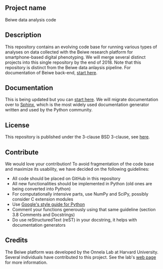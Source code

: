 
## Project name
Beiwe data analysis code

## Description
This repository contains an evolving code base for running various types of analyses on data collected with the Beiwe research platform for smartphone-based digital phenotyping. We will merge several distinct projects into this single repository by the end of 2018. Note that this repository is distinct from the Beiwe data anlaysis pipeline. For documentation of Beiwe back-end, [start here](https://github.com/onnela-lab/beiwe-backend/wiki).

## Documentation
This is being updated but you can [start here](https://github.com/onnela-lab/Beiwe-Analysis/wiki/Documentation). We will migrate documentation over to [Sphinx](http://www.sphinx-doc.org/en/master/), which is the most widely used documentation generator written and used by the Python community. 

## License
This repository is published under the 3-clause BSD 3-clause, see [here](LICENSE.md).

## Contribute
We would love your contribution! To avoid fragmentation of the code base and maximize its usability, we have decided on the following guidelines:
* All code should be placed on GitHub in this repository
* All new functionalities should be implemented in Python (old ones are being converted into Python)
* For computationally intensive parts, use NumPy and SciPy, possibly consider C extension modules
* Use [Google's style guide for Python](https://github.com/google/styleguide/blob/gh-pages/pyguide.md)
* Comment your functions generously using that same guideline (section 3.8 Comments and Docstrings)
* Do use reStructuredText (reST) in your docstring, it helps with documentation generators

## Credits
The Beiwe platform was developed by the Onnela Lab at Harvard University. Several individuals have contributed to this project. See the lab's [web page](https://www.hsph.harvard.edu/onnela-lab/) for more information.

